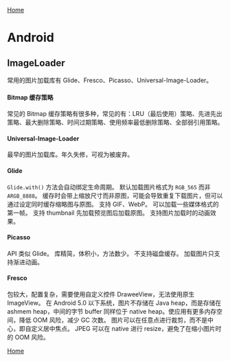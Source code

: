 [Home](../../README)

# Android

## ImageLoader
常用的图片加载库有 Glide、Fresco、Picasso、Universal-Image-Loader。

#### Bitmap 缓存策略
常见的 Bitmap 缓存策略有很多种，常见的有：LRU（最后使用）策略、先进先出策略、最大删除策略、时间过期策略、使用频率最低删除策略、全部弱引用策略。

#### Universal-Image-Loader
最早的图片加载库。年久失修，可视为被废弃。

#### Glide
`Glide.with()` 方法会自动绑定生命周期。
默认加载图片格式为 `RGB_565` 而非 `ARGB_8888`。
缓存时会带上缩放尺寸而非原图，可能会导致重复下载图片，但可以通过设定同时缓存缩略图与原图。
支持 GIF、WebP。
可以加载一些媒体格式的第一帧。
支持 thumbnail 先加载预览图后加载原图。
支持图片加载时的动画效果。

#### Picasso
API 类似 Glide。
库精简，体积小，方法数少。
不支持磁盘缓存。
加载图片只支持渐进动画。

#### Fresco
包较大，配置复杂，需要使用自定义控件 DraweeView，无法使用原生 ImageView。
在 Android 5.0 以下系统，图片不存储在 Java heap，而是存储在 ashmem heap，中间的字节 buffer 同样位于 native heap。使应用有更多内存空间，降低 OOM 风险，减少 GC 次数。
图片可以在任意点进行裁剪，而不是中心，即自定义居中焦点。
JPEG 可以在 native 进行 resize，避免了在缩小图片时的 OOM 风险。


[Home](../../README)